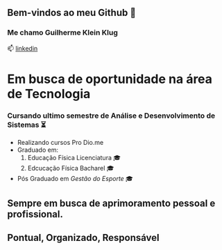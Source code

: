 ## Bem-vindos ao meu Github :raised_hands:

### Me chamo __Guilherme Klein Klug__
:mailbox: [linkedin](https://www.linkedin.com/in/guilherme-klein-klug-42812a151/)

# Em busca de oportunidade na área de Tecnologia
### Cursando ultimo semestre de Análise e Desenvolvimento de Sistemas :hourglass_flowing_sand:
- Realizando cursos Pro Dio.me
- Graduado em:
   1. Educação Física Licenciatura :mortar_board:
   2. Edcucação Física Bacharel :mortar_board:
- Pós Graduado em *Gestão do Esporte* :mortar_board:
## Sempre em busca de aprimoramento pessoal e profissional.
## Pontual, Organizado, Responsável



